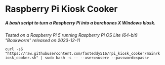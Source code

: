 # Raspberry Pi Kiosk Cooker
##### A bash script to turn a Raspberry Pi into a barebones X Windows kiosk.

_Tested on a Raspberry Pi 5 running Raspberry Pi OS Lite (64-bit) "Bookworm" released on 2023-12-11_

`curl -sS "https://raw.githubusercontent.com/fasteddy516/rpi_kiosk_cooker/main/kiosk_cooker.sh" | sudo bash -s -- --user=<user> --password=<pass>`